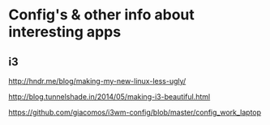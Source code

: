 # Config's & other info about interesting apps

## i3

http://hndr.me/blog/making-my-new-linux-less-ugly/

http://blog.tunnelshade.in/2014/05/making-i3-beautiful.html

https://github.com/giacomos/i3wm-config/blob/master/config_work_laptop
